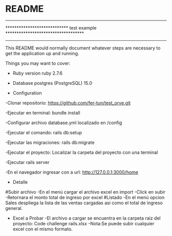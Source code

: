 # README
*****************************************************************************
**************************** test example ***********************************
*****************************************************************************

This README would normally document whatever steps are necessary to get the
application up and running.

Things you may want to cover:

* Ruby version ruby 2.7.6

* Database postgres (PostgreSQL) 15.0

* Configuration

-Clonar repositorio: https://github.com/fer-tun/test_orve.git

-Ejecutar en terminal:  bundle install

-Configurar archivo database.yml localizado en /config

-Ejecutar el comando: rails db:setup

-Ejecutar las migraciones: rails db:migrate

-Ejecutar el proyecto: Localizar la carpeta del proyecto con una terminal

-Ejecutar rails server

-En el navegador ingresar con a url: http://127.0.0.1:3000/home

* Detalle

#Subir archivo
-En el menú cargar el archivo excel en import
-Click en subir
-Retornara el monto total de ingreso por excel
#Listado
-En el menú opcion Sales despliega la lista de las ventas cargadas
asi como el total de ingreso general.

* Excel a Probar
-El archivo a cargar se encuentra en la carpeta raiz del proyecto: Code challenge rails.xlsx
-Nota:Se puede subir cualquier excel con el mismo formato.
